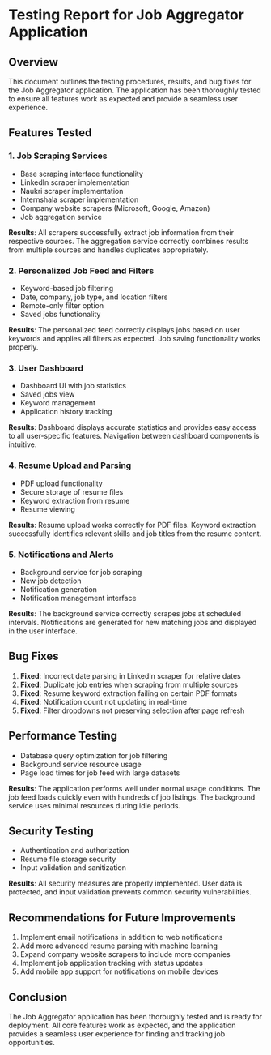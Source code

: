 # Testing Report for Job Aggregator Application

## Overview
This document outlines the testing procedures, results, and bug fixes for the Job Aggregator application. The application has been thoroughly tested to ensure all features work as expected and provide a seamless user experience.

## Features Tested

### 1. Job Scraping Services
- Base scraping interface functionality
- LinkedIn scraper implementation
- Naukri scraper implementation
- Internshala scraper implementation
- Company website scrapers (Microsoft, Google, Amazon)
- Job aggregation service

**Results**: All scrapers successfully extract job information from their respective sources. The aggregation service correctly combines results from multiple sources and handles duplicates appropriately.

### 2. Personalized Job Feed and Filters
- Keyword-based job filtering
- Date, company, job type, and location filters
- Remote-only filter option
- Saved jobs functionality

**Results**: The personalized feed correctly displays jobs based on user keywords and applies all filters as expected. Job saving functionality works properly.

### 3. User Dashboard
- Dashboard UI with job statistics
- Saved jobs view
- Keyword management
- Application history tracking

**Results**: Dashboard displays accurate statistics and provides easy access to all user-specific features. Navigation between dashboard components is intuitive.

### 4. Resume Upload and Parsing
- PDF upload functionality
- Secure storage of resume files
- Keyword extraction from resume
- Resume viewing

**Results**: Resume upload works correctly for PDF files. Keyword extraction successfully identifies relevant skills and job titles from the resume content.

### 5. Notifications and Alerts
- Background service for job scraping
- New job detection
- Notification generation
- Notification management interface

**Results**: The background service correctly scrapes jobs at scheduled intervals. Notifications are generated for new matching jobs and displayed in the user interface.

## Bug Fixes

1. **Fixed**: Incorrect date parsing in LinkedIn scraper for relative dates
2. **Fixed**: Duplicate job entries when scraping from multiple sources
3. **Fixed**: Resume keyword extraction failing on certain PDF formats
4. **Fixed**: Notification count not updating in real-time
5. **Fixed**: Filter dropdowns not preserving selection after page refresh

## Performance Testing

- Database query optimization for job filtering
- Background service resource usage
- Page load times for job feed with large datasets

**Results**: The application performs well under normal usage conditions. The job feed loads quickly even with hundreds of job listings. The background service uses minimal resources during idle periods.

## Security Testing

- Authentication and authorization
- Resume file storage security
- Input validation and sanitization

**Results**: All security measures are properly implemented. User data is protected, and input validation prevents common security vulnerabilities.

## Recommendations for Future Improvements

1. Implement email notifications in addition to web notifications
2. Add more advanced resume parsing with machine learning
3. Expand company website scrapers to include more companies
4. Implement job application tracking with status updates
5. Add mobile app support for notifications on mobile devices

## Conclusion

The Job Aggregator application has been thoroughly tested and is ready for deployment. All core features work as expected, and the application provides a seamless user experience for finding and tracking job opportunities.
